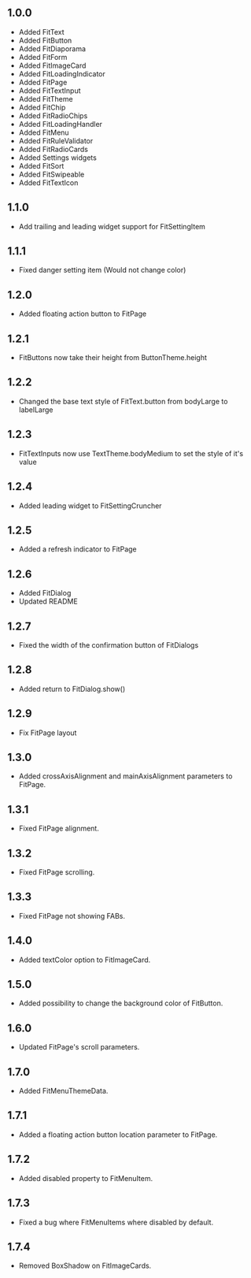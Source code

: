 ## 1.0.0

- Added FitText
- Added FitButton
- Added FitDiaporama
- Added FitForm
- Added FitImageCard
- Added FitLoadingIndicator
- Added FitPage
- Added FitTextInput
- Added FitTheme
- Added FitChip
- Added FitRadioChips
- Added FitLoadingHandler
- Added FitMenu
- Added FitRuleValidator
- Added FitRadioCards
- Added Settings widgets
- Added FitSort
- Added FitSwipeable
- Added FitTextIcon

## 1.1.0

- Add trailing and leading widget support for FitSettingItem

## 1.1.1

- Fixed danger setting item (Would not change color)

## 1.2.0

- Added floating action button to FitPage

## 1.2.1

- FitButtons now take their height from ButtonTheme.height

## 1.2.2

- Changed the base text style of FitText.button from bodyLarge to labelLarge

## 1.2.3

- FitTextInputs now use TextTheme.bodyMedium to set the style of it's value

## 1.2.4

- Added leading widget to FitSettingCruncher

## 1.2.5

- Added a refresh indicator to FitPage

## 1.2.6

- Added FitDialog
- Updated README

## 1.2.7

- Fixed the width of the confirmation button of FitDialogs

## 1.2.8

- Added return to FitDialog.show()

## 1.2.9

- Fix FitPage layout

## 1.3.0

- Added crossAxisAlignment and mainAxisAlignment parameters to FitPage.

## 1.3.1

- Fixed FitPage alignment.

## 1.3.2

- Fixed FitPage scrolling.

## 1.3.3

- Fixed FitPage not showing FABs.

## 1.4.0

- Added textColor option to FitImageCard.

## 1.5.0

- Added possibility to change the background color of FitButton.

## 1.6.0

- Updated FitPage's scroll parameters.

## 1.7.0

- Added FitMenuThemeData.

## 1.7.1

- Added a floating action button location parameter to FitPage.

## 1.7.2

- Added disabled property to FitMenuItem.

## 1.7.3

- Fixed a bug where FitMenuItems where disabled by default.

## 1.7.4

- Removed BoxShadow on FitImageCards.